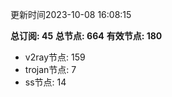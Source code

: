 更新时间2023-10-08 16:08:15

**总订阅: 45**
**总节点: 664**
**有效节点: 180**
- v2ray节点: 159
- trojan节点: 7
- ss节点: 14
